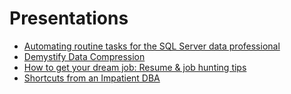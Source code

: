 # Presentations

* [Automating routine tasks for the SQL Server data professional](https://github.com/amtwo/Presentations/blob/master/Automation)
* [Demystify Data Compression](https://github.com/amtwo/Presentations/blob/master/Demystifying-Data-Compression)
* [How to get your dream job: Resume & job hunting tips](https://github.com/amtwo/Presentations/blob/master/How%20to%20Get%20Your%20Dream%20Job)
* [Shortcuts from an Impatient DBA](https://github.com/amtwo/Presentations/tree/master/Shortcuts%20From%20an%20Impatient%20DBA)
